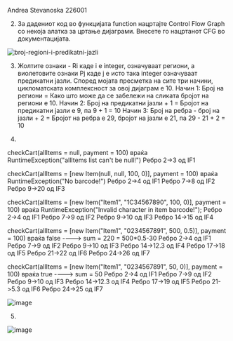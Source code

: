 Andrea Stevanoska 226001

2. За дадениот код во функцијата function нацртајте Control Flow Graph со некоја 
   алатка за цртање дијаграми. Внесете го нацртанот CFG во документацијата.
  
![broj-regioni-i-predikatni-jazli](https://github.com/Andrea-444/SI_2024_lab2_226001/assets/139055617/d4de2c1a-860a-483c-ae28-cdb8f4c89e66)

3. Жолтите ознаки - Ri каде i e integer, означуваат региони, а виолетовите ознаки Pj каде j е исто    така integer означуваат предикатни јазли. Според мојата пресметка на сите три начини,
   цикломатската комплексност за овој дијаграм е 10.
   Начин 1: Број на региони = Како што може да се забележи на сликата бројот на региони е 10.
   Начин 2: Број на предикатни јазли + 1 = Бројот на предикатни јазли е 9, па 9 + 1 = 10
   Начин 3: Број на ребра - број на јазли + 2 = Бројот на ребра е 29, бројот на јазли е 21,
   па 29 - 21 + 2 = 10

4.
checkCart(allItems = null, payment = 100) враќа RuntimeException("allItems list can't be null!")
Ребро 2->3 од IF1

checkCart(allItems = [new Item(null, null, 100, 0)], payment = 100) враќа RuntimeException("No barcode!")
Ребро 2->4 од IF1
Ребро 7->8 од IF2
Ребро 9->20 од IF3

checkCart(allItems = [new Item("Item1", "1C34567890", 100, 0)], payment = 100) враќа RuntimeException("Invalid character in item barcode!");
Ребро 2->4 од IF1
Ребро 7->9 од IF2
Ребро 9->10 од IF3
Ребро 14->15 од IF4

checkCart(allItems = [new Item("Item1", "0234567891", 500, 0.5)], payment = 100) враќа
false ----> sum = 220 = 500*0.5-30 
Ребро 2->4 од IF1
Ребро 7->9 од IF2
Ребро 9->10 од IF3
Ребро 14->12.3 од IF4
Ребро 17->18 од IF5
Ребро 21->22 од IF6
Ребро 24->26 од IF7

checkCart(allItems = [new Item("Item1", "0234567891", 50, 0)], payment = 100) враќа true ----> sum = 50
Ребро 2->4 од IF1
Ребро 7->9 од IF2
Ребро 9->10 од IF3
Ребро 14->12.3 од IF4
Ребро 17->19 од IF5
Ребро 21->5.3 од IF6
Ребро 24->25 од IF7

![image](https://github.com/Andrea-444/SI_2024_lab2_226001/assets/139055617/075dcbc3-9e81-404a-b5af-bea778ec8175)

5. 
![image](https://github.com/Andrea-444/SI_2024_lab2_226001/assets/139055617/cd824271-f3f0-46c9-a9fb-0d900213ebc3)




